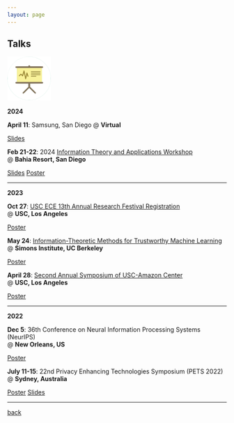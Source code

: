 ```yaml
---
layout: page
---
```


## Talks

<img src="assets/fig/talk.png" alt="drawing" width="100"/>

**2024**

**April 11**:
Samsung, San Diego
@ **Virtual**  

<a href="https://yuehniu.github.io/homepage/docs/Samsung_Presentation_YueNiu.pdf" class="btn">Slides</a>

**Feb 21-22**:
2024 [Information Theory and Applications Workshop](https://ita.ucsd.edu/workshop/)  
@ **Bahia Resort, San Diego**  

<a href="https://drive.google.com/file/d/1qHEB-8SMcvrub9inBWjh-wv0oqjVd9v4/view?usp=share_link" class="btn">Slides</a>
<a href="https://drive.google.com/file/d/1udAtljovkWm58wIxg1mR9xpqcFna9sFp/view?usp=share_link" class="btn">Poster</a>

---

**2023**

**Oct 27**:
[USC ECE 13th Annual Research Festival Registration](https://minghsiehece.usc.edu/2022-electrical-and-computer-engineering-research-festival/)  
@ **USC, Los Angeles**  

<a href="https://docs.google.com/presentation/d/10BI5i7zcZcgMS0DgFvvalxtMlb3DoFXEy9P9S2FLh-Y/edit?usp=share_link" class="btn">Poster</a>


**May 24**:
[Information-Theoretic Methods for Trustworthy Machine Learning](https://simons.berkeley.edu/workshops/asu-it-ml/schedule#simons-tabs)  
@ **Simons Institute, UC Berkeley**  

<a href="https://docs.google.com/presentation/d/1KppYUn7NZYr2lnXMbDIHdFW3yBnbz08e/edit?usp=share_link&ouid=109203633834170149669&rtpof=true&sd=true" class="btn">Poster</a>

**April 28**:
[Second Annual Symposium of USC-Amazon Center](https://trustedai.usc.edu/second-annual-symposium)  
@ **USC, Los Angeles**  

<a href="https://docs.google.com/presentation/d/1iWEHa8XBSiTxwLIUIM4a2GJ8FCvnN4Jk/edit?usp=share_link&ouid=109203633834170149669&rtpof=true&sd=true" class="btn">Poster</a>

---

**2022**


**Dec 5**:
36th Conference on Neural Information Processing Systems (NeurIPS)  
@ **New Orleans, US**  

<a href="https://docs.google.com/presentation/d/10BI5i7zcZcgMS0DgFvvalxtMlb3DoFXEy9P9S2FLh-Y/edit?usp=share_link" class="btn">Poster</a>

**July 11-15**:
22nd Privacy Enhancing Technologies Symposium (PETS 2022)  
@ **Sydney, Australia**  

<a href="https://youtu.be/AlnCVAe-mHg?si=wpkIpxlABwSURdzv" class="btn">Poster</a>
<a href="https://docs.google.com/presentation/d/1acwydVVgOOusUnoZ8IJedZACrR8ubnlb/edit?usp=share_link&ouid=109203633834170149669&rtpof=true&sd=true" class="btn">Slides</a>

---



[back](./)
